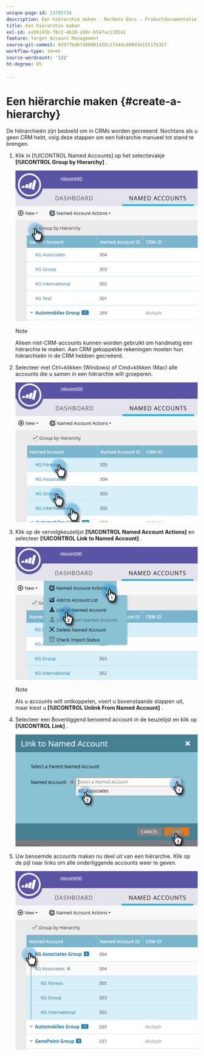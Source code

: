 ```yaml
---
unique-page-id: 13795734
description: Een hiërarchie maken - Marketo Docs - Productdocumentatie
title: Een hiërarchie maken
exl-id: ea56145b-f8c2-4b18-a50c-b547ac1102a1
feature: Target Account Management
source-git-commit: 0d37fbdb7d08901458c1744dc68893e155176327
workflow-type: tm+mt
source-wordcount: '132'
ht-degree: 0%

---
```


# Een hiërarchie maken {#create-a-hierarchy}

De hiërarchieën zijn bedoeld om in CRMs worden gecreeerd. Nochtans als u geen CRM hebt, volg deze stappen om een hiërarchie manueel tot stand te brengen.

1. Klik in [!UICONTROL Named Accounts] op het selectievakje **[!UICONTROL Group by Hierarchy]** .

   ![](assets/create-a-hierarchy-1.png)

   >[!NOTE]
   >
   >Alleen niet-CRM-accounts kunnen worden gebruikt om handmatig een hiërarchie te maken. Aan CRM gekoppelde rekeningen moeten hun hiërarchieën in de CRM hebben gecreëerd.

1. Selecteer met Ctrl+klikken (Windows) of Cmd+klikken (Mac) alle accounts die u samen in een hiërarchie wilt groeperen.

   ![](assets/create-a-hierarchy-2.png)

1. Klik op de vervolgkeuzelijst **[!UICONTROL Named Account Actions]** en selecteer **[!UICONTROL Link to Named Account]** .

   ![](assets/create-a-hierarchy-3.png)

   >[!NOTE]
   >
   >Als u accounts wilt ontkoppelen, voert u bovenstaande stappen uit, maar kiest u **[!UICONTROL Unlink From Named Account]** .

1. Selecteer een Bovenliggend benoemd account in de keuzelijst en klik op **[!UICONTROL Link]** .

   ![](assets/create-a-hierarchy-4.png)

1. Uw benoemde accounts maken nu deel uit van een hiërarchie. Klik op de pijl naar links om alle onderliggende accounts weer te geven.

   ![](assets/create-a-hierarchy-5.png)
